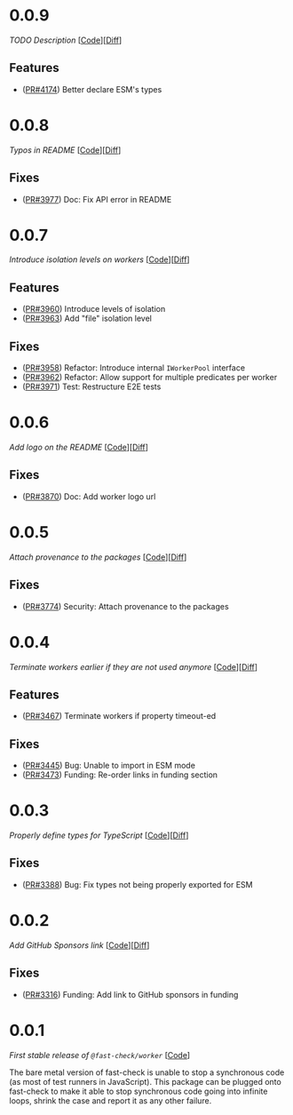 # 0.0.9

_TODO Description_
[[Code](https://github.com/dubzzz/fast-check/tree/worker%2Fv0.0.9)][[Diff](https://github.com/dubzzz/fast-check/compare/worker%2Fv0.0.8...worker%2Fv0.0.9)]

## Features

- ([PR#4174](https://github.com/dubzzz/fast-check/pull/4174)) Better declare ESM's types

# 0.0.8

_Typos in README_
[[Code](https://github.com/dubzzz/fast-check/tree/worker%2Fv0.0.8)][[Diff](https://github.com/dubzzz/fast-check/compare/worker%2Fv0.0.7...worker%2Fv0.0.8)]

## Fixes

- ([PR#3977](https://github.com/dubzzz/fast-check/pull/3977)) Doc: Fix API error in README

# 0.0.7

_Introduce isolation levels on workers_
[[Code](https://github.com/dubzzz/fast-check/tree/worker%2Fv0.0.7)][[Diff](https://github.com/dubzzz/fast-check/compare/worker%2Fv0.0.6...worker%2Fv0.0.7)]

## Features

- ([PR#3960](https://github.com/dubzzz/fast-check/pull/3960)) Introduce levels of isolation
- ([PR#3963](https://github.com/dubzzz/fast-check/pull/3963)) Add "file" isolation level

## Fixes

- ([PR#3958](https://github.com/dubzzz/fast-check/pull/3958)) Refactor: Introduce internal `IWorkerPool` interface
- ([PR#3962](https://github.com/dubzzz/fast-check/pull/3962)) Refactor: Allow support for multiple predicates per worker
- ([PR#3971](https://github.com/dubzzz/fast-check/pull/3971)) Test: Restructure E2E tests

# 0.0.6

_Add logo on the README_
[[Code](https://github.com/dubzzz/fast-check/tree/worker%2Fv0.0.6)][[Diff](https://github.com/dubzzz/fast-check/compare/worker%2Fv0.0.5...worker%2Fv0.0.6)]

## Fixes

- ([PR#3870](https://github.com/dubzzz/fast-check/pull/3870)) Doc: Add worker logo url

# 0.0.5

_Attach provenance to the packages_
[[Code](https://github.com/dubzzz/fast-check/tree/worker%2Fv0.0.5)][[Diff](https://github.com/dubzzz/fast-check/compare/worker%2Fv0.0.4...worker%2Fv0.0.5)]

## Fixes

- ([PR#3774](https://github.com/dubzzz/fast-check/pull/3774)) Security: Attach provenance to the packages

# 0.0.4

_Terminate workers earlier if they are not used anymore_
[[Code](https://github.com/dubzzz/fast-check/tree/worker%2Fv0.0.4)][[Diff](https://github.com/dubzzz/fast-check/compare/worker%2Fv0.0.3...worker%2Fv0.0.4)]

## Features

- ([PR#3467](https://github.com/dubzzz/fast-check/pull/3467)) Terminate workers if property timeout-ed

## Fixes

- ([PR#3445](https://github.com/dubzzz/fast-check/pull/3445)) Bug: Unable to import in ESM mode
- ([PR#3473](https://github.com/dubzzz/fast-check/pull/3473)) Funding: Re-order links in funding section

# 0.0.3

_Properly define types for TypeScript_
[[Code](https://github.com/dubzzz/fast-check/tree/worker%2Fv0.0.3)][[Diff](https://github.com/dubzzz/fast-check/compare/worker%2Fv0.0.2...worker%2Fv0.0.3)]

## Fixes

- ([PR#3388](https://github.com/dubzzz/fast-check/pull/3388)) Bug: Fix types not being properly exported for ESM

# 0.0.2

_Add GitHub Sponsors link_
[[Code](https://github.com/dubzzz/fast-check/tree/worker%2Fv0.0.2)][[Diff](https://github.com/dubzzz/fast-check/compare/worker%2Fv0.0.1...worker%2Fv0.0.2)]

## Fixes

- ([PR#3316](https://github.com/dubzzz/fast-check/pull/3316)) Funding: Add link to GitHub sponsors in funding

# 0.0.1

_First stable release of `@fast-check/worker`_
[[Code](https://github.com/dubzzz/fast-check/tree/worker%2Fv0.0.1)]

The bare metal version of fast-check is unable to stop a synchronous code (as most of test runners in JavaScript). This package can be plugged onto fast-check to make it able to stop synchronous code going into infinite loops, shrink the case and report it as any other failure.
